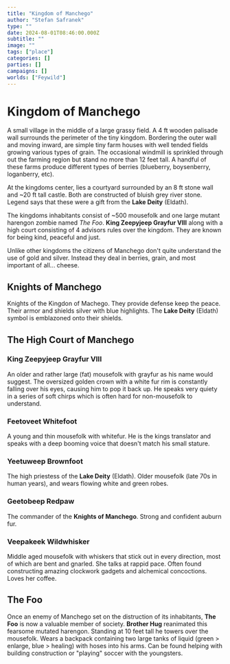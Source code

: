```yaml
---
title: "Kingdom of Manchego"
author: "Stefan Safranek"
type: ""
date: 2024-08-01T08:46:00.000Z
subtitle: ""
image: ""
tags: ["place"]
categories: []
parties: []
campaigns: []
worlds: ["Feywild"]
---
```


# Kingdom of Manchego

A small village in the middle of a large grassy field. A 4 ft wooden palisade wall surrounds the perimeter of the tiny kingdom. Bordering the outer wall and moving inward, are simple tiny farm houses with well tended fields growing various types of grain. The occasional windmill is sprinkled through out the farming region but stand no more than 12 feet tall. A handful of these farms produce different types of berries (blueberry, boysenberry, loganberry, etc).

At the kingdoms center, lies a courtyard surrounded by an 8 ft stone wall and ~20 ft tall castle. Both are constructed of bluish grey river stone. Legend says that these were a gift from the **Lake Deity** (Eldath).

The kingdoms inhabitants consist of ~500 mousefolk and one large mutant harengon zombie named *The Foo*. **King Zeepyjeep Grayfur VIII** along with a high court consisting of 4 advisors rules over the kingdom. They are known for being kind, peaceful and just.

Unlike other kingdoms the citizens of Manchego don't quite understand the use of gold and silver. Instead they deal in berries, grain, and most important of all... cheese.


## Knights of Manchego
Knights of the Kingdon of Machego. They provide defense keep the peace. Their armor and shields silver with blue highlights. The **Lake Deity** (Eldath) symbol is emblazoned onto their shields.


## The High Court of Manchego

### King Zeepyjeep Grayfur VIII
An older and rather large (fat) mousefolk with grayfur as his name would suggest. The oversized golden crown with a white fur rim is constantly falling over his eyes, causing him to pop it back up. He speaks very quiety in a series of soft chirps which is often hard for non-mousefolk to understand. 

### Feetoveet Whitefoot
A young and thin mousefolk with whitefur. He is the kings translator and speaks with a deep booming voice that doesn't match his small stature.

### Yeetuweep Brownfoot
The high priestess of the **Lake Deity** (Eldath). Older mousefolk (late 70s in human years), and wears flowing white and green robes.

### Geetobeep Redpaw
The commander of the **Knights of Manchego**. Strong and confident auburn fur.

### Veepakeek Wildwhisker
Middle aged mousefolk with whiskers that stick out in every direction, most of which are bent and gnarled. She talks at rappid pace. Often found constructing amazing clockwork gadgets and alchemical concoctions. Loves her coffee.


## The Foo
Once an enemy of Manchego set on the distruction of its inhabitants, **The Foo** is now a valuable member of society. **Brother Hug** reanimated this fearsome mutated harengon. Standing at 10 feet tall he towers over the mousefolk. Wears a backpack containing two large tanks of liquid (green > enlarge, blue > healing) with hoses into his arms. Can be found helping with building construction or "playing" soccer with the youngsters.
